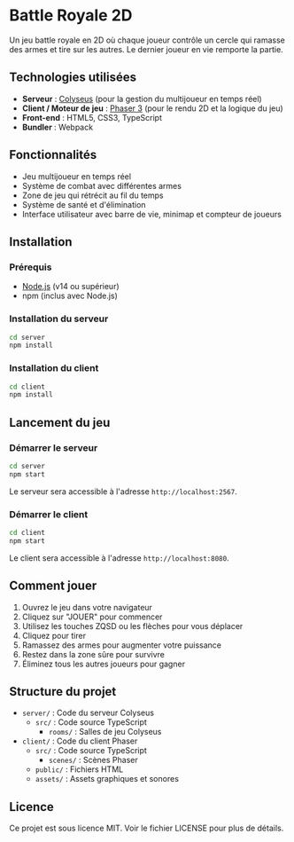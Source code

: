 # Battle Royale 2D

Un jeu battle royale en 2D où chaque joueur contrôle un cercle qui ramasse des armes et tire sur les autres. Le dernier joueur en vie remporte la partie.

## Technologies utilisées

- **Serveur** : [Colyseus](https://colyseus.io/) (pour la gestion du multijoueur en temps réel)
- **Client / Moteur de jeu** : [Phaser 3](https://phaser.io/) (pour le rendu 2D et la logique du jeu)
- **Front-end** : HTML5, CSS3, TypeScript
- **Bundler** : Webpack

## Fonctionnalités

- Jeu multijoueur en temps réel
- Système de combat avec différentes armes
- Zone de jeu qui rétrécit au fil du temps
- Système de santé et d'élimination
- Interface utilisateur avec barre de vie, minimap et compteur de joueurs

## Installation

### Prérequis

- [Node.js](https://nodejs.org/) (v14 ou supérieur)
- npm (inclus avec Node.js)

### Installation du serveur

```bash
cd server
npm install
```

### Installation du client

```bash
cd client
npm install
```

## Lancement du jeu

### Démarrer le serveur

```bash
cd server
npm start
```

Le serveur sera accessible à l'adresse `http://localhost:2567`.

### Démarrer le client

```bash
cd client
npm start
```

Le client sera accessible à l'adresse `http://localhost:8080`.

## Comment jouer

1. Ouvrez le jeu dans votre navigateur
2. Cliquez sur "JOUER" pour commencer
3. Utilisez les touches ZQSD ou les flèches pour vous déplacer
4. Cliquez pour tirer
5. Ramassez des armes pour augmenter votre puissance
6. Restez dans la zone sûre pour survivre
7. Éliminez tous les autres joueurs pour gagner

## Structure du projet

- `server/` : Code du serveur Colyseus
  - `src/` : Code source TypeScript
    - `rooms/` : Salles de jeu Colyseus
- `client/` : Code du client Phaser
  - `src/` : Code source TypeScript
    - `scenes/` : Scènes Phaser
  - `public/` : Fichiers HTML
  - `assets/` : Assets graphiques et sonores

## Licence

Ce projet est sous licence MIT. Voir le fichier LICENSE pour plus de détails. 